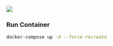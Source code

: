 [![](https://images.microbadger.com/badges/image/alexhaydock/transmission-daemon.svg)](https://microbadger.com/images/alexhaydock/transmission-daemon "Get your own image badge on microbadger.com")

### Run Container
```sh
docker-compose up -d --force-recreate
```
